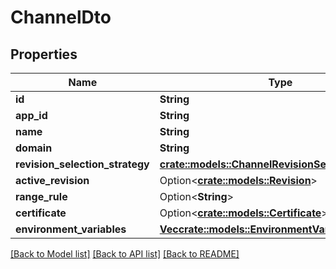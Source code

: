 # ChannelDto

## Properties

Name | Type | Description | Notes
------------ | ------------- | ------------- | -------------
**id** | **String** |  | 
**app_id** | **String** |  | 
**name** | **String** |  | 
**domain** | **String** |  | 
**revision_selection_strategy** | [**crate::models::ChannelRevisionSelectionStrategy**](ChannelRevisionSelectionStrategy.md) |  | 
**active_revision** | Option<[**crate::models::Revision**](Revision.md)> |  | [optional]
**range_rule** | Option<**String**> |  | [optional]
**certificate** | Option<[**crate::models::Certificate**](Certificate.md)> |  | [optional]
**environment_variables** | [**Vec<crate::models::EnvironmentVariableDto>**](EnvironmentVariableDto.md) |  | 

[[Back to Model list]](../README.md#documentation-for-models) [[Back to API list]](../README.md#documentation-for-api-endpoints) [[Back to README]](../README.md)


